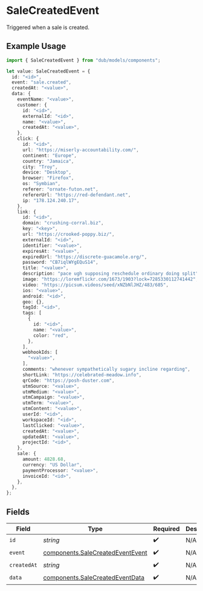 # SaleCreatedEvent

Triggered when a sale is created.

## Example Usage

```typescript
import { SaleCreatedEvent } from "dub/models/components";

let value: SaleCreatedEvent = {
  id: "<id>",
  event: "sale.created",
  createdAt: "<value>",
  data: {
    eventName: "<value>",
    customer: {
      id: "<id>",
      externalId: "<id>",
      name: "<value>",
      createdAt: "<value>",
    },
    click: {
      id: "<id>",
      url: "https://miserly-accountability.com/",
      continent: "Europe",
      country: "Jamaica",
      city: "Troy",
      device: "Desktop",
      browser: "Firefox",
      os: "Symbian",
      referer: "ornate-futon.net",
      refererUrl: "https://red-defendant.net",
      ip: "178.124.240.17",
    },
    link: {
      id: "<id>",
      domain: "crushing-corral.biz",
      key: "<key>",
      url: "https://crooked-poppy.biz/",
      externalId: "<id>",
      identifier: "<value>",
      expiresAt: "<value>",
      expiredUrl: "https://discrete-guacamole.org/",
      password: "CB7iqlWYgEQuS14",
      title: "<value>",
      description: "pace ugh supposing reschedule ordinary doing split",
      image: "https://loremflickr.com/1673/1903?lock=7285330112741442",
      video: "https://picsum.videos/seed/xNZbNlJHZ/483/685",
      ios: "<value>",
      android: "<id>",
      geo: {},
      tagId: "<id>",
      tags: [
        {
          id: "<id>",
          name: "<value>",
          color: "red",
        },
      ],
      webhookIds: [
        "<value>",
      ],
      comments: "whenever sympathetically sugary incline regarding",
      shortLink: "https://celebrated-meadow.info",
      qrCode: "https://posh-duster.com",
      utmSource: "<value>",
      utmMedium: "<value>",
      utmCampaign: "<value>",
      utmTerm: "<value>",
      utmContent: "<value>",
      userId: "<id>",
      workspaceId: "<id>",
      lastClicked: "<value>",
      createdAt: "<value>",
      updatedAt: "<value>",
      projectId: "<id>",
    },
    sale: {
      amount: 4828.68,
      currency: "US Dollar",
      paymentProcessor: "<value>",
      invoiceId: "<id>",
    },
  },
};
```

## Fields

| Field                                                                                | Type                                                                                 | Required                                                                             | Description                                                                          |
| ------------------------------------------------------------------------------------ | ------------------------------------------------------------------------------------ | ------------------------------------------------------------------------------------ | ------------------------------------------------------------------------------------ |
| `id`                                                                                 | *string*                                                                             | :heavy_check_mark:                                                                   | N/A                                                                                  |
| `event`                                                                              | [components.SaleCreatedEventEvent](../../models/components/salecreatedeventevent.md) | :heavy_check_mark:                                                                   | N/A                                                                                  |
| `createdAt`                                                                          | *string*                                                                             | :heavy_check_mark:                                                                   | N/A                                                                                  |
| `data`                                                                               | [components.SaleCreatedEventData](../../models/components/salecreatedeventdata.md)   | :heavy_check_mark:                                                                   | N/A                                                                                  |